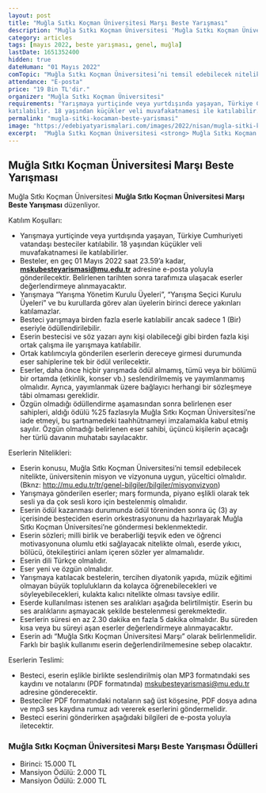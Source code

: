 ```yaml
---
layout: post
title: "Muğla Sıtkı Koçman Üniversitesi Marşı Beste Yarışması"
description: "Muğla Sıtkı Koçman Üniversitesi 'Muğla Sıtkı Koçman Üniversitesi Marşı Beste Yarışması' düzenliyor."
category: articles
tags: [mayıs 2022, beste yarışması, genel, muğla]
lastDate: 1651352400
hidden: true
dateHuman: "01 Mayıs 2022"
comTopic: "Muğla Sıtkı Koçman Üniversitesi’ni temsil edebilecek nitelikte, üniversitenin misyon ve vizyonuna uygun, yüceltici olmalıdır."
attendance: "E-posta"
price: "19 Bin TL'dir."
organizer: "Muğla Sıtkı Koçman Üniversitesi"
requirements: "Yarışmaya yurtiçinde veya yurtdışında yaşayan, Türkiye Cumhuriyeti vatandaşı besteciler
katılabilir. 18 yaşından küçükler veli muvafakatnamesi ile katılabilir."
permalink: "mugla-sitki-kocaman-beste-yarismasi"
image: "https://edebiyatyarismalari.com/images/2022/nisan/mugla-sitki-kocaman-beste-yarismasi.jpg"
excerpt:  "Muğla Sıtkı Koçman Üniversitesi <strong> Muğla Sıtkı Koçman Üniversitesi Marşı Beste Yarışması </strong> düzenliyor."
---
```


## Muğla Sıtkı Koçman Üniversitesi Marşı Beste Yarışması
Muğla Sıtkı Koçman Üniversitesi **Muğla Sıtkı Koçman Üniversitesi Marşı Beste Yarışması** düzenliyor.

Katılım Koşulları:
- Yarışmaya yurtiçinde veya yurtdışında yaşayan, Türkiye Cumhuriyeti vatandaşı besteciler katılabilir. 18 yaşından küçükler veli muvafakatnamesi ile katılabilirler.
- Besteler, en geç 01 Mayıs 2022 saat 23.59’a kadar, **mskubesteyarismasi@mu.edu.tr** adresine e-posta yoluyla gönderilecektir. Belirlenen tarihten sonra tarafımıza ulaşacak eserler değerlendirmeye alınmayacaktır.
- Yarışmaya “Yarışma Yönetim Kurulu Üyeleri”, “Yarışma Seçici Kurulu Üyeleri” ve bu kurullarda görev alan üyelerin birinci derece yakınları katılamazlar.
- Besteci yarışmaya birden fazla eserle katılabilir ancak sadece 1 (Bir) eseriyle ödüllendirilebilir.
- Eserin bestecisi ve söz yazarı aynı kişi olabileceği gibi birden fazla kişi ortak çalışma ile yarışmaya katılabilir.
- Ortak katılımcıyla gönderilen eserlerin dereceye girmesi durumunda eser sahiplerine tek bir ödül verilecektir.
- Eserler, daha önce hiçbir yarışmada ödül almamış, tümü veya bir bölümü bir ortamda (etkinlik, konser vb.) seslendirilmemiş ve yayımlanmamış olmalıdır. Ayrıca, yayımlanmak üzere bağlayıcı herhangi bir sözleşmeye tâbi olmaması gereklidir.
- Özgün olmadığı ödüllendirme aşamasından sonra belirlenen eser sahipleri, aldığı ödülü %25 fazlasıyla Muğla Sıtkı Koçman Üniversitesi’ne iade etmeyi, bu şartnamedeki taahhütnameyi imzalamakla kabul etmiş sayılır. Özgün olmadığı belirlenen eser sahibi, üçüncü kişilerin açacağı her türlü davanın muhatabı sayılacaktır.


Eserlerin Nitelikleri:
- Eserin konusu, Muğla Sıtkı Koçman Üniversitesi’ni temsil edebilecek nitelikte, üniversitenin misyon ve vizyonuna uygun, yüceltici olmalıdır. (Bknz: http://mu.edu.tr/tr/genel-bilgiler/bilgiler/misyonvizyon)
- Yarışmaya gönderilen eserler; marş formunda, piyano eşlikli olarak tek sesli ya da çok sesli koro için bestelenmiş olmalıdır.
- Eserin ödül kazanması durumunda ödül töreninden sonra üç (3) ay içerisinde besteciden eserin orkestrasyonunu da hazırlayarak Muğla Sıtkı Koçman Üniversitesi’ne göndermesi beklenmektedir.
- Eserin sözleri; milli birlik ve beraberliği teşvik eden ve öğrenci motivasyonuna olumlu etki sağlayacak nitelikte olmalı, eserde yıkıcı, bölücü, ötekileştirici anlam içeren sözler yer almamalıdır.
- Eserin dili Türkçe olmalıdır.
- Eser yeni ve özgün olmalıdır.
- Yarışmaya katılacak bestelerin, tercihen diyatonik yapıda, müzik eğitimi olmayan büyük toplulukların da kolayca öğrenebilecekleri ve söyleyebilecekleri, kulakta kalıcı nitelikte olması tavsiye edilir.
- Eserde kullanılması istenen ses aralıkları aşağıda belirtilmiştir. Eserin bu ses aralıklarını aşmayacak şekilde bestelenmesi gerekmektedir.
- Eserlerin süresi en az 2.30 dakika en fazla 5 dakika olmalıdır. Bu süreden kısa veya bu süreyi aşan eserler değerlendirmeye alınmayacaktır.
- Eserin adı “Muğla Sıtkı Koçman Üniversitesi Marşı” olarak belirlenmelidir. Farklı bir başlık kullanımı eserin değerlendirilmemesine sebep olacaktır.

Eserlerin Teslimi: 
- Besteci, eserin eşlikle birlikte seslendirilmiş olan MP3 formatındaki ses kaydını ve notalarını (PDF formatında) mskubesteyarismasi@mu.edu.tr adresine gönderecektir.
- Besteciler PDF formatındaki notaların sağ üst köşesine, PDF dosya adına ve mp3 ses kaydına rumuz adı vererek eserlerini göndermelidir.
- Besteci eserini gönderirken aşağıdaki bilgileri de e-posta yoluyla iletecektir.


### Muğla Sıtkı Koçman Üniversitesi Marşı Beste Yarışması Ödülleri
- Birinci: 15.000 TL
- Mansiyon Ödülü: 2.000 TL 
- Mansiyon Ödülü: 2.000 TL 